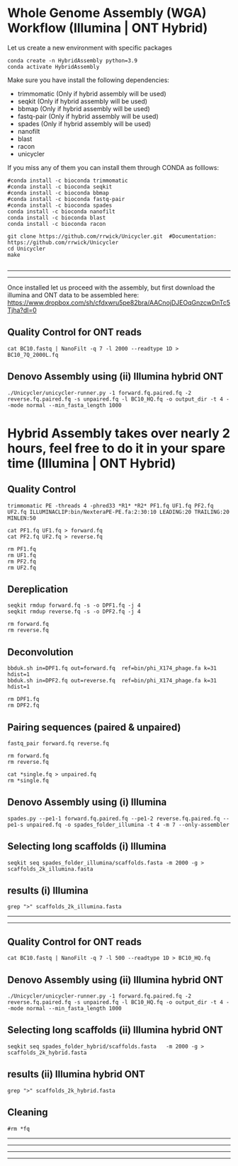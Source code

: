 # Whole Genome Assembly (WGA) Workflow (Illumina | ONT Hybrid)

Let us create a new environment with specific packages

```
conda create -n HybridAssembly python=3.9
conda activate HybridAssembly
```

Make sure you have install the following dependencies:
- trimmomatic (Only if hybrid assembly will be used)
- seqkit (Only if hybrid assembly will be used)
- bbmap (Only if hybrid assembly will be used)
- fastq-pair (Only if hybrid assembly will be used)
- spades (Only if hybrid assembly will be used)
- nanofilt
- blast
- racon
- unicycler

If you miss any of them you can install them through CONDA as folllows:

```
#conda install -c bioconda trimmomatic
#conda install -c bioconda seqkit 
#conda install -c bioconda bbmap 
#conda install -c bioconda fastq-pair 
#conda install -c bioconda spades  
conda install -c bioconda nanofilt
conda install -c bioconda blast
conda install -c bioconda racon

git clone https://github.com/rrwick/Unicycler.git  #Documentation: https://github.com/rrwick/Unicycler 
cd Unicycler
make


```
----
---

Once installed let us proceed with the assembly, but first download the illumina and ONT data to be assembled here: https://www.dropbox.com/sh/cfdxwru5pe82bra/AACnojDJEOqGnzcwDnTc5Tjha?dl=0 


## Quality Control for ONT reads
```
cat BC10.fastq | NanoFilt -q 7 -l 2000 --readtype 1D > BC10_7Q_2000L.fq
```

## Denovo Assembly using (ii) Illumina hybrid ONT
```
./Unicycler/unicycler-runner.py -1 forward.fq.paired.fq -2 reverse.fq.paired.fq -s unpaired.fq -l BC10_HQ.fq -o output_dir -t 4 --mode normal --min_fasta_length 1000
```







# Hybrid Assembly takes over nearly 2 hours, feel free to do it in your spare time (Illumina | ONT Hybrid)

## Quality Control
```
trimmomatic PE -threads 4 -phred33 *R1* *R2* PF1.fq UF1.fq PF2.fq UF2.fq ILLUMINACLIP:bin/NexteraPE-PE.fa:2:30:10 LEADING:20 TRAILING:20 MINLEN:50

cat PF1.fq UF1.fq > forward.fq
cat PF2.fq UF2.fq > reverse.fq

rm PF1.fq 
rm UF1.fq
rm PF2.fq
rm UF2.fq
```

## Dereplication

```
seqkit rmdup forward.fq -s -o DPF1.fq -j 4
seqkit rmdup reverse.fq -s -o DPF2.fq -j 4

rm forward.fq
rm reverse.fq
```

## Deconvolution

```
bbduk.sh in=DPF1.fq out=forward.fq  ref=bin/phi_X174_phage.fa k=31 hdist=1
bbduk.sh in=DPF2.fq out=reverse.fq  ref=bin/phi_X174_phage.fa k=31 hdist=1

rm DPF1.fq
rm DPF2.fq
```

## Pairing sequences (paired & unpaired)

```
fastq_pair forward.fq reverse.fq

rm forward.fq
rm reverse.fq

cat *single.fq > unpaired.fq
rm *single.fq
```

## Denovo Assembly using (i) Illumina

```
spades.py --pe1-1 forward.fq.paired.fq --pe1-2 reverse.fq.paired.fq --pe1-s unpaired.fq -o spades_folder_illumina -t 4 -m 7 --only-assembler
```

## Selecting long scaffolds (i) Illumina

```
seqkit seq spades_folder_illumina/scaffolds.fasta -m 2000 -g > scaffolds_2k_illumina.fasta
```

## results (i) Illumina

```
grep ">" scaffolds_2k_illumina.fasta
```


----
----

## Quality Control for ONT reads

```
cat BC10.fastq | NanoFilt -q 7 -l 500 --readtype 1D > BC10_HQ.fq
```

## Denovo Assembly using (ii) Illumina hybrid ONT

```
./Unicycler/unicycler-runner.py -1 forward.fq.paired.fq -2 reverse.fq.paired.fq -s unpaired.fq -l BC10_HQ.fq -o output_dir -t 4 --mode normal --min_fasta_length 1000
```


## Selecting long scaffolds (ii) Illumina hybrid ONT

```
seqkit seq spades_folder_hybrid/scaffolds.fasta   -m 2000 -g > scaffolds_2k_hybrid.fasta
```

## results (ii) Illumina hybrid ONT

```
grep ">" scaffolds_2k_hybrid.fasta
```

## Cleaning

```
#rm *fq
```

----
----
----
----

